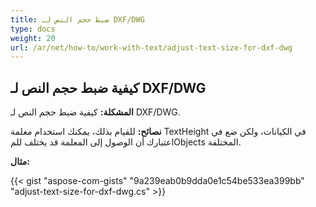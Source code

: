 ```yaml
---
title: ضبط حجم النص لـ DXF/DWG
type: docs
weight: 20
url: /ar/net/how-to/work-with-text/adjust-text-size-for-dxf-dwg
---
```


## **كيفية ضبط حجم النص لـ DXF/DWG**

**المشكلة:** كيفية ضبط حجم النص لـ DXF/DWG.

**نصائح:** للقيام بذلك، يمكنك استخدام معلمة TextHeight في الكيانات، ولكن ضع في اعتبارك أن الوصول إلى المعلمة قد يختلف للمObjects المختلفة.

**مثال:**

{{< gist "aspose-com-gists" "9a239eab0b9dda0e1c54be533ea399bb" "adjust-text-size-for-dxf-dwg.cs" >}}
